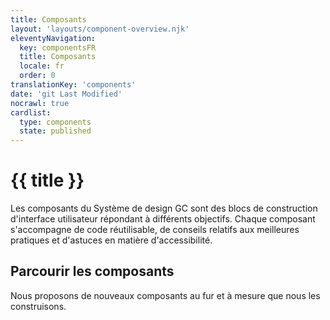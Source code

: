 ```yaml
---
title: Composants
layout: 'layouts/component-overview.njk'
eleventyNavigation:
  key: componentsFR
  title: Composants
  locale: fr
  order: 0
translationKey: 'components'
date: 'git Last Modified'
nocrawl: true
cardlist:
  type: components
  state: published
---
```


# {{ title }}

Les composants du Système de design GC sont des blocs de construction d'interface utilisateur répondant à différents objectifs. Chaque composant s'accompagne de code réutilisable, de conseils relatifs aux meilleures pratiques et d'astuces en matière d'accessibilité.

## Parcourir les composants

Nous proposons de nouveaux composants au fur et à mesure que nous les construisons.